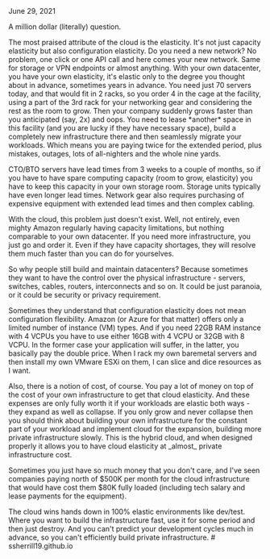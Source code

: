 <html>
<head><title>When Do I choose cloud and when datacenter?</title></head>
<body>
	<div class="entry-meta"><a class="entry-date published">June 29, 2021</a></div>

<p>A million dollar (literally) question.  

<p>The most praised attribute of the cloud is the elasticity. It's not just capacity elasticity but also configuration elasticity. Do you need a new network? No problem, one click or one API call and here comes your new network. Same for storage or VPN endpoints or almost anything. With your own datacenter, you have your own elasticity, it's elastic only to the degree you thought about in advance, sometimes years in advance. You need just 70 servers today, and that would fit in 2 racks, so you order 4 in the cage at the facility, using a part of the 3rd rack for your networking gear and considering the rest as the room to grow. Then your company suddenly grows faster than you anticipated (say, 2x) and oops. You need to lease *another* space in this facility (and you are lucky if they have necessary space), build a completely new infrastructure there and then seamlessly migrate your workloads. Which means you are paying twice for the extended period, plus mistakes, outages, lots of all-nighters and the whole nine yards.

<p>CTO/BTO servers have lead times from 3 weeks to a couple of months, so if you have to have spare computing capacity (room to grow, elasticity) you have to keep this capacity in your own storage room. Storage units typically have even longer lead times. Network gear also requires purchasing of expensive equipment with extended lead times and then complex cabling.

<p>With the cloud, this problem just doesn't exist. Well, not entirely, even mighty Amazon regularly having capacity limitations, but nothing comparable to your own datacenter. If you need more infrastructure, you just go and order it. Even if they have capacity shortages, they will resolve them much faster than you can do for yourselves. 

<p>So why people still build and maintain datacenters? Because sometimes they want to have the control over the physical infrastructure - servers, switches, cables, routers, interconnects and so on. It could be just paranoia, or it could be security or privacy requirement. 
<p>Sometimes they understand that configuration elasticity does not mean configuration flexibility. Amazon (or Azure for that matter) offers only a limited number of instance (VM) types. And if you need 22GB RAM instance with 4 VCPUs you have to use either 16GB with 4 VCPU or 32GB with 8 VCPU. In the former case your application will suffer, in the latter, you basically pay the double price. When I rack my own baremetal servers and then install my own VMware ESXi on them, I can slice and dice resources as I want. 

<p>Also, there is a notion of cost, of course. You pay a lot of money on top of the cost of your own infrastructure to get that cloud elasticity. And these expenses are only fully worth it if your workloads are elastic both ways - they expand as well as collapse. If you only grow and never collapse then you should think about building your own infrastructure for the constant part of your workload and implement cloud for the expansion, building more private infrastructure slowly. This is the hybrid cloud, and when designed properly it allows you to have cloud elasticity at _almost_ private infrastructure cost. 

<p>Sometimes you just have so much money that you don't care, and I've seen companies paying north of $500K per month for the cloud infrastructure that would have cost them $80K fully loaded (including tech salary and lease payments for the equipment).

<p>The cloud wins hands down in 100% elastic environments like dev/test. Where you want to build the infrastructure fast, use it for some period and then just destroy. And you can't predict your development cycles much in advance, so you can't efficiently build private infrastructure.
</body>
</html>
# ssherrill19.github.io
